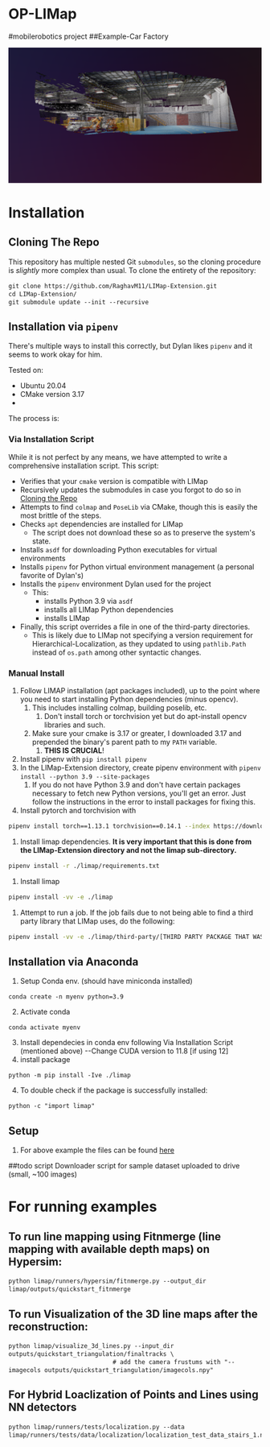 # OP-LIMap
#mobilerobotics project
##Example-Car Factory

![Image Alt text](example_images/example_pc_vis.png   "Car_Factory")


# Installation

## Cloning The Repo

This repository has multiple nested Git `submodules`, so the cloning procedure is *slightly* more complex than usual. To clone the entirety of the repository:
```
git clone https://github.com/RaghavM11/LIMap-Extension.git
cd LIMap-Extension/
git submodule update --init --recursive
```

## Installation via `pipenv`

There's multiple ways to install this correctly, but Dylan likes `pipenv` and it seems to work okay for him.

Tested on:
- Ubuntu 20.04
- CMake version 3.17
-

The process is:

### Via Installation Script

While it is not perfect by any means, we have attempted to write a comprehensive installation script. This script:
- Verifies that your `cmake` version is compatible with LIMap
- Recursively updates the submodules in case you forgot to do so in [Cloning the Repo](#cloning-the-repo)
- Attempts to find `colmap` and `PoseLib` via CMake, though this is easily the most brittle of the steps.
- Checks `apt` dependencies are installed for LIMap
  - The script does not download these so as to preserve the system's state.
- Installs `asdf` for downloading Python executables for virtual environments
- Installs `pipenv` for Python virtual environment management (a personal favorite of Dylan's)
- Installs the `pipenv` environment Dylan used for the project
  - This:
    -  installs Python 3.9 via `asdf`
    -  installs all LIMap Python dependencies
    -  installs LIMap
- Finally, this script overrides a file in one of the third-party directories.
  - This is likely due to LIMap not specifying a version requirement for Hierarchical-Localization, as they updated to using `pathlib.Path` instead of `os.path` among other syntactic changes.

### Manual Install

1. Follow LIMAP installation (apt packages included), up to the point where you need to start installing Python dependencies (minus opencv).
	1. This includes installing colmap, building poselib, etc.
		1. Don't install torch or torchvision yet but do apt-install opencv libraries and such.
	2. Make sure your cmake is 3.17 or greater, I downloaded 3.17 and prepended the binary's parent path to my `PATH` variable.
		1. **THIS IS CRUCIAL**!
2. Install pipenv with `pip install pipenv`
3. In the LIMap-Extension directory, create pipenv environment with `pipenv install --python 3.9 --site-packages`
   1. If you do not have Python 3.9 and don't have certain packages necessary to fetch new Python versions, you'll get an error. Just follow the instructions in the error to install packages for fixing this.
4. Install pytorch and torchvision with
```bash
pipenv install torch==1.13.1 torchvision==0.14.1 --index https://download.pytorch.org/whl/cu116
```
1. Install limap dependencies. **It is very important that this is done from the LIMap-Extension directory and not the limap sub-directory.**
```bash
pipenv install -r ./limap/requirements.txt
```
1. Install limap
```bash
pipenv install -vv -e ./limap
```
1. Attempt to run a job. If the job fails due to not being able to find a third party library that LIMap uses, do the following:
```bash
pipenv install -vv -e ./limap/third-party/[THIRD PARTY PACKAGE THAT WASN'T FOUND]
```

## Installation via Anaconda

1. Setup Conda env. (should have miniconda installed)
````
conda create -n myenv python=3.9 
````

2. Activate conda 

```
conda activate myenv

```
3. Install dependecies in conda env following Via Installation Script (mentioned above)
--Change CUDA version to 11.8 [if using 12]
4. install package

```
python -m pip install -Ive ./limap 
```

4. To double check if the package is successfully installed:
```
python -c "import limap"
```
## Setup

1. For above example the files can be found [here](https://drive.google.com/drive/folders/1uz8lHUS8D6lQXlfJ6VKLXTvqKEMv0B_E?usp=sharing) 

##todo script
Downloader script for sample dataset uploaded to drive (small, ~100 images)


# For running examples
## To run line mapping using Fitnmerge (line mapping with available depth maps) on Hypersim:
```
python limap/runners/hypersim/fitnmerge.py --output_dir limap/outputs/quickstart_fitnmerge
```

## To run Visualization of the 3D line maps after the reconstruction:

```
python limap/visualize_3d_lines.py --input_dir outputs/quickstart_triangulation/finaltracks \
                             # add the camera frustums with "--imagecols outputs/quickstart_triangulation/imagecols.npy"
```

## For Hybrid Loaclization of Points and Lines using NN detectors

```
python limap/runners/tests/localization.py --data limap/runners/tests/data/localization/localization_test_data_stairs_1.npy
```
